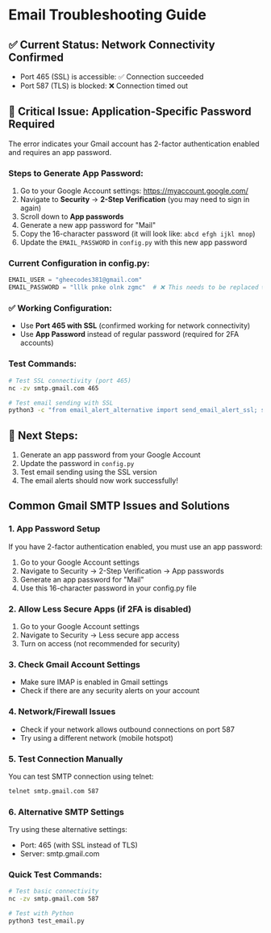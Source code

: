 # Email Troubleshooting Guide

## ✅ Current Status: Network Connectivity Confirmed
- Port 465 (SSL) is accessible: ✅ Connection succeeded
- Port 587 (TLS) is blocked: ❌ Connection timed out

## 🔐 Critical Issue: Application-Specific Password Required
The error indicates your Gmail account has 2-factor authentication enabled and requires an app password.

### Steps to Generate App Password:
1. Go to your Google Account settings: https://myaccount.google.com/
2. Navigate to **Security** → **2-Step Verification** (you may need to sign in again)
3. Scroll down to **App passwords**
4. Generate a new app password for "Mail"
5. Copy the 16-character password (it will look like: `abcd efgh ijkl mnop`)
6. Update the `EMAIL_PASSWORD` in `config.py` with this new app password

### Current Configuration in config.py:
```python
EMAIL_USER = "gheecodes381@gmail.com"
EMAIL_PASSWORD = "lllk pnke olnk zgmc"  # ❌ This needs to be replaced with a valid app password
```

### ✅ Working Configuration:
- Use **Port 465 with SSL** (confirmed working for network connectivity)
- Use **App Password** instead of regular password (required for 2FA accounts)

### Test Commands:
```bash
# Test SSL connectivity (port 465)
nc -zv smtp.gmail.com 465

# Test email sending with SSL
python3 -c "from email_alert_alternative import send_email_alert_ssl; send_email_alert_ssl('Test email')"
```

## 🚀 Next Steps:
1. Generate an app password from your Google Account
2. Update the password in `config.py`
3. Test email sending using the SSL version
4. The email alerts should now work successfully!

## Common Gmail SMTP Issues and Solutions

### 1. App Password Setup
If you have 2-factor authentication enabled, you must use an app password:
1. Go to your Google Account settings
2. Navigate to Security → 2-Step Verification → App passwords
3. Generate an app password for "Mail"
4. Use this 16-character password in your config.py file

### 2. Allow Less Secure Apps (if 2FA is disabled)
1. Go to your Google Account settings
2. Navigate to Security → Less secure app access
3. Turn on access (not recommended for security)

### 3. Check Gmail Account Settings
- Make sure IMAP is enabled in Gmail settings
- Check if there are any security alerts on your account

### 4. Network/Firewall Issues
- Check if your network allows outbound connections on port 587
- Try using a different network (mobile hotspot)

### 5. Test Connection Manually
You can test SMTP connection using telnet:
```bash
telnet smtp.gmail.com 587
```

### 6. Alternative SMTP Settings
Try using these alternative settings:
- Port: 465 (with SSL instead of TLS)
- Server: smtp.gmail.com

### Quick Test Commands:
```bash
# Test basic connectivity
nc -zv smtp.gmail.com 587

# Test with Python
python3 test_email.py
